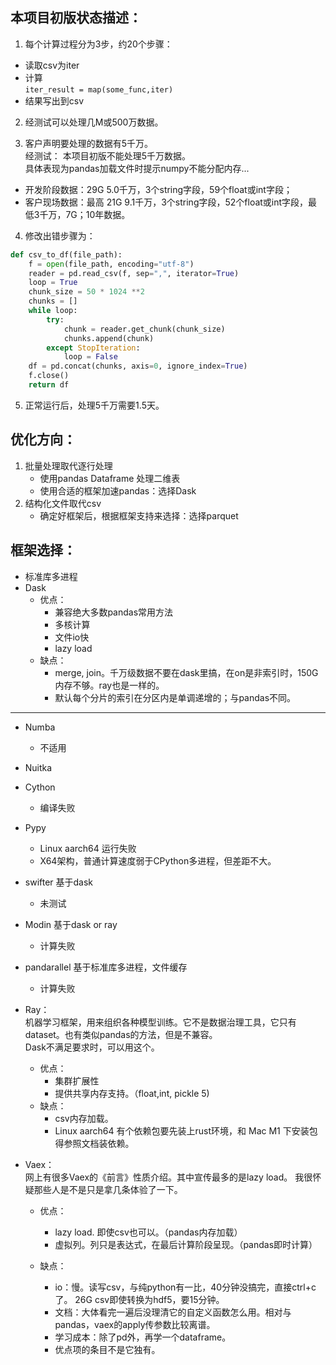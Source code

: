 ## 本项目初版状态描述：

1. 每个计算过程分为3步，约20个步骤：
 - 读取csv为iter
 - 计算  
   `iter_result = map(some_func,iter)`
 - 结果写出到csv
2. 经测试可以处理几M或500万数据。

3. 客户声明要处理的数据有5千万。  
经测试： 本项目初版不能处理5千万数据。  
具体表现为pandas加载文件时提示numpy不能分配内存...  
- 开发阶段数据：29G 5.0千万，3个string字段，59个float或int字段；  
- 客户现场数据：最高 21G 9.1千万，3个string字段，52个float或int字段，最低3千万，7G；10年数据。

4. 修改出错步骤为：
```python
def csv_to_df(file_path):
    f = open(file_path, encoding="utf-8")
    reader = pd.read_csv(f, sep=",", iterator=True)
    loop = True
    chunk_size = 50 * 1024 **2
    chunks = []
    while loop:
        try:
            chunk = reader.get_chunk(chunk_size)
            chunks.append(chunk)
        except StopIteration:
            loop = False
    df = pd.concat(chunks, axis=0, ignore_index=True)
    f.close()
    return df
```
5. 正常运行后，处理5千万需要1.5天。

## 优化方向：
1. 批量处理取代逐行处理
   - 使用pandas Dataframe 处理二维表
   - 使用合适的框架加速pandas：选择Dask
2. 结构化文件取代csv
   - 确定好框架后，根据框架支持来选择：选择parquet

## 框架选择：
- 标准库多进程
- Dask
  - 优点：
    - 兼容绝大多数pandas常用方法
    - 多核计算
    - 文件io快
    - lazy load  
  - 缺点：
    - merge, join。千万级数据不要在dask里搞，在on是非索引时，150G内存不够。ray也是一样的。
    - 默认每个分片的索引在分区内是单调递增的；与pandas不同。
***

- Numba
  - 不适用
- Nuitka
- Cython
  - 编译失败
- Pypy 
  - Linux aarch64 运行失败
  - X64架构，普通计算速度弱于CPython多进程，但差距不大。
- swifter 基于dask
   - 未测试
- Modin 基于dask or ray
  - 计算失败
- pandarallel 基于标准库多进程，文件缓存
  - 计算失败

- Ray：  
  机器学习框架，用来组织各种模型训练。它不是数据治理工具，它只有dataset。也有类似pandas的方法，但是不兼容。  
  Dask不满足要求时，可以用这个。  
  - 优点：
    - 集群扩展性
    - 提供共享内存支持。（float,int, pickle 5)
  - 缺点：
    - csv内存加载。
    - Linux aarch64 有个依赖包要先装上rust环境，和 Mac M1 下安装包得参照文档装依赖。

- Vaex：  
网上有很多Vaex的《前言》性质介绍。其中宣传最多的是lazy load。
我很怀疑那些人是不是只是拿几条体验了一下。

  - 优点：
    - lazy load. 即使csv也可以。（pandas内存加载）
    - 虚拟列。列只是表达式，在最后计算阶段呈现。（pandas即时计算）

  - 缺点：
    - io：慢。读写csv，与纯python有一比，40分钟没搞完，直接ctrl+c了。
          26G csv即使转换为hdf5，要15分钟。
    - 文档：大体看完一遍后没理清它的自定义函数怎么用。相对与pandas，vaex的apply传参数比较离谱。
    - 学习成本：除了pd外，再学一个dataframe。
    - 优点项的条目不是它独有。


